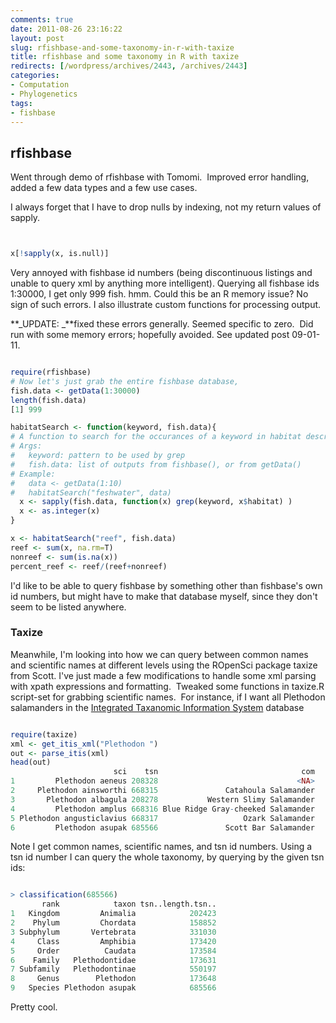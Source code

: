 ```yaml
---
comments: true
date: 2011-08-26 23:16:22
layout: post
slug: rfishbase-and-some-taxonomy-in-r-with-taxize
title: rfishbase and some taxonomy in R with taxize
redirects: [/wordpress/archives/2443, /archives/2443]
categories:
- Computation
- Phylogenetics
tags:
- fishbase
---
```


## rfishbase


Went through demo of rfishbase with Tomomi.  Improved error handling, added a few data types and a few use cases.

I always forget that I have to drop nulls by indexing, not my return values of sapply.


```R


x[!sapply(x, is.null)]

```


Very annoyed with fishbase id numbers (being discontinuous listings and unable to query xml by anything more intelligent). Querying all fishbase ids 1:30000, I get only 999 fish. hmm. Could this be an R memory issue? No sign of such errors. I also illustrate custom functions for processing output.

**_UPDATE: _**fixed these errors generally. Seemed specific to zero.  Did run with some memory errors; hopefully avoided. See updated post 09-01-11.


```R

require(rfishbase)
# Now let's just grab the entire fishbase database,
fish.data <- getData(1:30000)
length(fish.data)
[1] 999

habitatSearch <- function(keyword, fish.data){
# A function to search for the occurances of a keyword in habitat description
# Args:
#   keyword: pattern to be used by grep
#   fish.data: list of outputs from fishbase(), or from getData()
# Example:
#   data <- getData(1:10)
#   habitatSearch("feshwater", data)
  x <- sapply(fish.data, function(x) grep(keyword, x$habitat) )
  x <- as.integer(x)
}

x <- habitatSearch("reef", fish.data)
reef <- sum(x, na.rm=T)
nonreef <- sum(is.na(x))
percent_reef <- reef/(reef+nonreef)
```


I'd like to be able to query fishbase by something other than fishbase's own id numbers, but might have to make that database myself, since they don't seem to be listed anywhere.


### Taxize


Meanwhile, I'm looking into how we can query between common names and scientific names at different levels using the ROpenSci package taxize from Scott. I've just made a few modifications to handle some xml parsing with xpath expressions and formatting.  Tweaked some functions in taxize.R script-set for grabbing scientific names.  For instance, if I want all Plethodon salamanders in the [Integrated Taxanomic Information System](http://itis.gov) database


```r

require(taxize)
xml <- get_itis_xml("Plethodon ")
out <- parse_itis(xml)
head(out)
                       sci    tsn                                com
1         Plethodon aeneus 208328                               <NA>
2     Plethodon ainsworthi 668315               Catahoula Salamander
3       Plethodon albagula 208278           Western Slimy Salamander
4         Plethodon amplus 668316 Blue Ridge Gray-cheeked Salamander
5 Plethodon angusticlavius 668317                   Ozark Salamander
6         Plethodon asupak 685566               Scott Bar Salamander

```


Note I get common names, scientific names, and tsn id numbers. Using a tsn id number I can query the whole taxonomy, by querying by the given tsn ids:


```r

> classification(685566)
       rank            taxon tsn..length.tsn..
1   Kingdom         Animalia            202423
2    Phylum         Chordata            158852
3 Subphylum       Vertebrata            331030
4     Class         Amphibia            173420
5     Order          Caudata            173584
6    Family   Plethodontidae            173631
7 Subfamily   Plethodontinae            550197
8     Genus        Plethodon            173648
9   Species Plethodon asupak            685566
```


Pretty cool.
